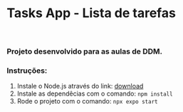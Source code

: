 ﻿# Tasks App - Lista de tarefas
<br>

### **Projeto desenvolvido para as aulas de DDM.**

### Instruções:
1. Instale o Node.js através do link: [download](https://nodejs.org/en/download/package-manager)
2. Instale as dependêcias com o comando: `npm install`
3. Rode o projeto com o comando: `npx expo start`

